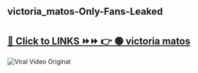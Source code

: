 
 ## victoria_matos-Only-Fans-Leaked

# <h2><a href="https://clipsfans.com/victoria_matos&ref=git">🔗 Click to LINKS ⏩⏩ 👉 🟢 victoria matos </a></h2>

<a href="https://clipsfans.com/victoria_matos&ref=git" rel="nofollow" data-target="animated-image.originalLink"><img src="https://i.ibb.co.com/xMMVF88/686577567.gif" alt="Viral Video Original" style="max-width: 100%; display: inline-block;" data-target="animated-image.originalImage"></a>
